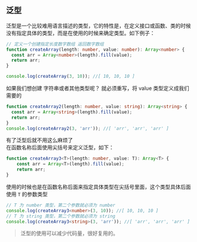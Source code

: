 
## 泛型
泛型是一个比较难用语言描述的类型，它的特性是，在定义接口或函数、类的时候没有指定具体的类型，而是在使用的时候来确定类型。如下例子：   
```typescript
// 定义一个创建指定长度数字数组 返回数字数组
function createArray(length: number, value: number): Array<number> {
  const arr = Array<number>(length).fill(value);
  return arr;
}

console.log(createArray(3, 10)); //[ 10, 10, 10 ]
```
如果我们想创建 字符串或者其他类型呢？ 就必须重写，将 value 类型定义成我们需要的
```typescript
function createArray2(length: number, value: string): Array<string> {
  const arr = Array<string>(length).fill(value);
  return arr;
}
console.log(createArray2(3, 'arr')); //[ 'arr', 'arr', 'arr' ]
```
有了泛型后就不用这么麻烦了   
在函数名称后面使用尖括号来定义泛型，如下：   
```typescript
function createArray3<T>(length: number, value: T): Array<T> {
    const arr = Array<T>(length).fill(value);
    return arr;
}
```
使用的时候也是在函数名称后面来指定具体类型在尖括号里面，这个类型具体后面使用 `T` 的参数类型   
```typescript
// T 为 number 类型，第二个参数就必须为 number
console.log(createArray3<number>(3, 10)); //[ 10, 10, 10 ]
// T 为 string 类型，第二个参数就必须为 string
console.log(createArray3<string>(3, 'arr')); //[ 'arr', 'arr', 'arr' ]
```
> 泛型的使用可以减少代码量，很好复用的。